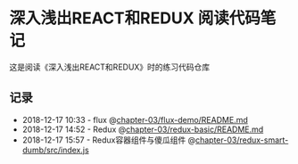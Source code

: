 # 深入浅出REACT和REDUX 阅读代码笔记
这是阅读《深入浅出REACT和REDUX》时的练习代码仓库

## 记录
* 2018-12-17 10:33 - flux @[chapter-03/flux-demo/README.md](#)
* 2018-12-17 14:52 - Redux @[chapter-03/redux-basic/README.md](#)
* 2018-12-17 15:57 - Redux容器组件与傻瓜组件 @[chapter-03/redux-smart-dumb/src/index.js](#)

